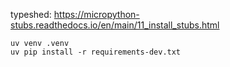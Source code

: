 
typeshed: https://micropython-stubs.readthedocs.io/en/main/11_install_stubs.html

```
uv venv .venv
uv pip install -r requirements-dev.txt
```
